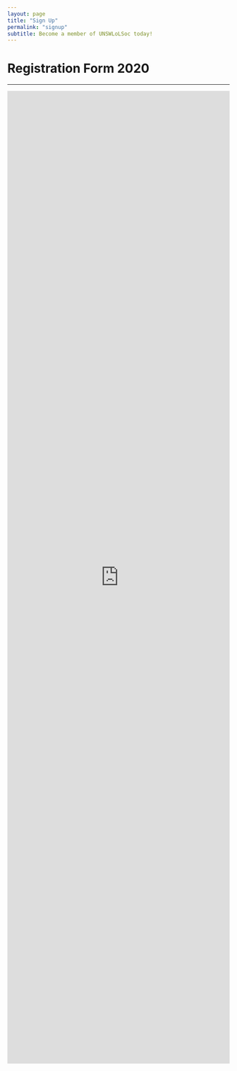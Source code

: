 ```yaml
---
layout: page
title: "Sign Up"
permalink: "signup"
subtitle: Become a member of UNSWLoLSoc today!
---
```


<div class="row sqs-row"><div class="col sqs-col-12 span-12"><div class="sqs-block html-block sqs-block-html" data-block-type="2" id="block-5868a2bf40642fbe895b"><div class="sqs-block-content"><h1>Registration Form 2020</h1></div></div><div class="sqs-block horizontalrule-block sqs-block-horizontalrule" data-block-type="47" id="block-yui_3_17_2_12_1450495492059_6884"><div class="sqs-block-content"><hr></div></div><div class="sqs-block code-block sqs-block-code" data-block-type="23" id="block-yui_3_17_2_8_1430054433572_5251"><div class="sqs-block-content"><iframe src="https://docs.google.com/forms/d/e/1FAIpQLSeEV_aCb2-g7VTgTLd2oUJwQKEFa1IGk2MfOUHr-Ga_4SE3eg/viewform?embedded=true" scrolling="yes" marginheight="0" marginwidth="0" width="100%" height="2200" frameborder="no">Loading...</iframe></div></div></div></div>
